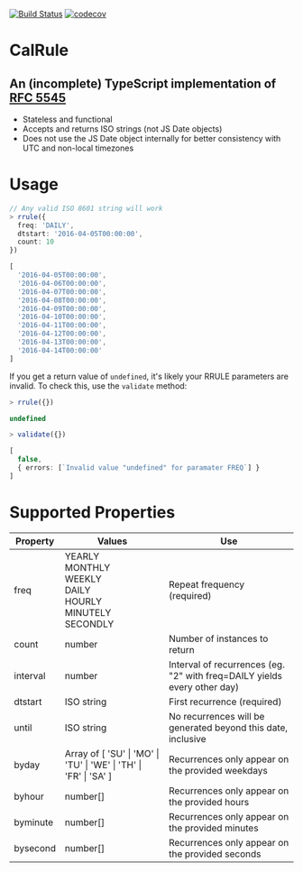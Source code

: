 [![Build Status](https://travis-ci.org/davidgoli/calrule.svg?branch=master)](https://travis-ci.org/davidgoli/calrule)
[![codecov](https://codecov.io/gh/davidgoli/calrule/branch/master/graph/badge.svg)](https://codecov.io/gh/davidgoli/calrule)

# CalRule

## An (incomplete) TypeScript implementation of [RFC 5545](https://tools.ietf.org/html/rfc5545)

- Stateless and functional
- Accepts and returns ISO strings (not JS Date objects)
- Does not use the JS Date object internally for better consistency with UTC and non-local timezones

# Usage

```ts
// Any valid ISO 8601 string will work
> rrule({
  freq: 'DAILY',
  dtstart: '2016-04-05T00:00:00',
  count: 10
})

[
  '2016-04-05T00:00:00',
  '2016-04-06T00:00:00',
  '2016-04-07T00:00:00',
  '2016-04-08T00:00:00',
  '2016-04-09T00:00:00',
  '2016-04-10T00:00:00',
  '2016-04-11T00:00:00',
  '2016-04-12T00:00:00',
  '2016-04-13T00:00:00',
  '2016-04-14T00:00:00'
]
```

If you get a return value of `undefined`, it's likely your RRULE parameters are invalid. To check this, use the `validate` method:

```ts
> rrule({})

undefined

> validate({})

[
  false,
  { errors: [`Invalid value "undefined" for paramater FREQ`] }
]
```

# Supported Properties

| Property | Values                                                                             | Use                                                                      |
| -------- | ---------------------------------------------------------------------------------- | ------------------------------------------------------------------------ |
| freq     | YEARLY<br/>MONTHLY <br/>WEEKLY<br/>DAILY<br/>HOURLY<br/>MINUTELY<br/>SECONDLY<br/> | Repeat frequency (required)                                              |
| count    | number                                                                             | Number of instances to return                                            |
| interval | number                                                                             | Interval of recurrences (eg. "2" with freq=DAILY yields every other day) |
| dtstart  | ISO string                                                                         | First recurrence (required)                                              |
| until    | ISO string                                                                         | No recurrences will be generated beyond this date, inclusive             |
| byday    | Array of [ 'SU' \| 'MO' \| 'TU' \| 'WE' \| 'TH' \| 'FR' \| 'SA' ]                  | Recurrences only appear on the provided weekdays                         |
| byhour   | number[]                                                                           | Recurrences only appear on the provided hours                            |
| byminute | number[]                                                                           | Recurrences only appear on the provided minutes                          |
| bysecond | number[]                                                                           | Recurrences only appear on the provided seconds                          |
